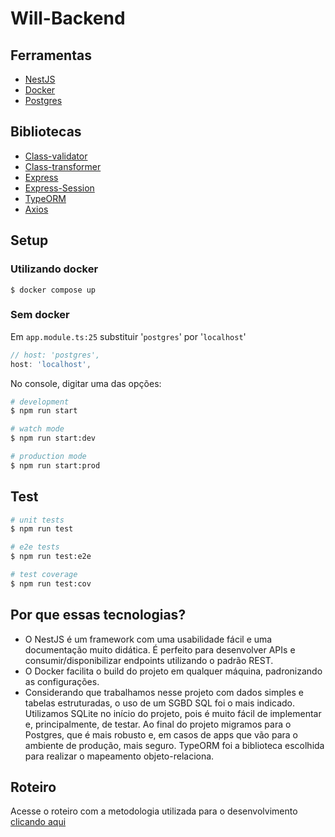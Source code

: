 # Will-Backend


## Ferramentas
- [NestJS](https://github.com/nestjs/nest)
- [Docker](https://github.com/docker)
- [Postgres](https://github.com/postgres)
  
## Bibliotecas
- [Class-validator](https://github.com/typestack/class-validator)
- [Class-transformer](https://github.com/typestack/class-transformer)
- [Express](https://github.com/expressjs/express)
- [Express-Session](https://github.com/expressjs/session)
- [TypeORM](https://github.com/typeorm/typeorm)
- [Axios](https://github.com/axios/axios/)
## Setup

### Utilizando docker
```
$ docker compose up
```
### Sem docker
Em `app.module.ts:25` substituir '`postgres`' por '`localhost`'

```ts
// host: 'postgres',
host: 'localhost',
```

No console, digitar uma das opções:
```bash
# development
$ npm run start

# watch mode
$ npm run start:dev

# production mode
$ npm run start:prod
```

## Test

```bash
# unit tests
$ npm run test

# e2e tests
$ npm run test:e2e

# test coverage
$ npm run test:cov
```

## Por que essas tecnologias?

- O NestJS é um framework com uma usabilidade fácil e uma documentação muito didática. É perfeito para desenvolver APIs e consumir/disponibilizar endpoints utilizando o padrão REST.
- O Docker facilita o build do projeto em qualquer máquina, padronizando as configurações.
- Considerando que trabalhamos nesse projeto com dados simples e tabelas estruturadas, o uso de um SGBD SQL foi o mais indicado. Utilizamos SQLite no início do projeto, pois é muito fácil de implementar e, principalmente, de testar. Ao final do projeto migramos para o Postgres, que é mais robusto e, em casos de apps que vão para o ambiente de produção, mais seguro. TypeORM foi a biblioteca escolhida para realizar o mapeamento objeto-relaciona.

## Roteiro

Acesse o roteiro com a metodologia utilizada para o desenvolvimento [clicando aqui]()